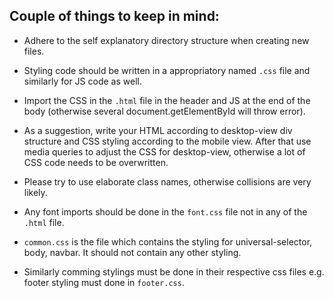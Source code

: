## Couple of things to keep in mind:
- Adhere to the self explanatory directory structure when creating new files.

- Styling code should be written in a appropriatory named `.css` file and similarly for JS code as well.

- Import the CSS in the `.html` file in the header and JS at the end of the body (otherwise several document.getElementById will throw error).

- As a suggestion, write your HTML according to desktop-view div structure and CSS styling according to the mobile view. After that use media queries to adjust the CSS for desktop-view, otherwise a lot of CSS code needs to be overwritten.

- Please try to use elaborate class names, otherwise collisions are very likely.

- Any font imports should be done in the `font.css` file not in any of the `.html` file.

- `common.css` is the file which contains the styling for universal-selector, body, navbar. It should not contain any other styling.

- Similarly comming stylings must be done in their respective css files e.g. footer styling must done in `footer.css`.